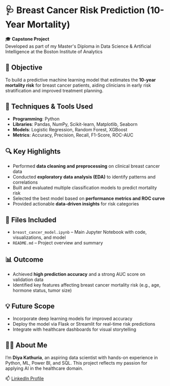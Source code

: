 # 🩺 Breast Cancer Risk Prediction (10-Year Mortality)

🎓 **Capstone Project**  
Developed as part of my Master's Diploma in Data Science & Artificial Intelligence at the Boston Institute of Analytics


## 📌 Objective

To build a predictive machine learning model that estimates the **10-year mortality risk** for breast cancer patients, aiding clinicians in early risk stratification and improved treatment planning.


## 🧠 Techniques & Tools Used

- **Programming**: Python  
- **Libraries**: Pandas, NumPy, Scikit-learn, Matplotlib, Seaborn  
- **Models**: Logistic Regression, Random Forest, XGBoost  
- **Metrics**: Accuracy, Precision, Recall, F1-Score, ROC-AUC

## 🔍 Key Highlights

- Performed **data cleaning and preprocessing** on clinical breast cancer data
- Conducted **exploratory data analysis (EDA)** to identify patterns and correlations
- Built and evaluated multiple classification models to predict mortality risk
- Selected the best model based on **performance metrics and ROC curve**
- Provided actionable **data-driven insights** for risk categories

## 📁 Files Included

- `breast_cancer_model.ipynb` – Main Jupyter Notebook with code, visualizations, and model
- `README.md` – Project overview and summary

## 📊 Outcome

- Achieved **high prediction accuracy** and a strong AUC score on validation data
- Identified key features affecting breast cancer mortality risk (e.g., age, hormone status, tumor size)

## 💡 Future Scope

- Incorporate deep learning models for improved accuracy  
- Deploy the model via Flask or Streamlit for real-time risk predictions  
- Integrate with healthcare dashboards for visual storytelling

## 🙋‍♀️ About Me

I’m **Diya Kathuria**, an aspiring data scientist with hands-on experience in Python, ML, Power BI, and SQL. This project reflects my passion for applying AI in the healthcare domain.

📫 [LinkedIn Profile](https://www.linkedin.com/in/diyakathuria/)

